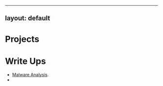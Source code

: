 
---
layout: default
---

# Projects
<!--
*   [Password Strength Checker](./Projects/Password-Strenth-Checker.md).
*   [Basic Python Port Scanner](./Projects/Basic-Python-Port-Scanner.md).
*   [Basic Hash Cracker](./Projects/Basic-Hash-Cracker.md).
*   [Firewall Rules Simulation](./Projects/Firewall-Rules-Simulation.md).
*   [Secure File Transfer Utility](./Projects/Secure-File-Transfer-Utility.md).
*   [Log Analysis Tool](./Projects/Log-Analysis-Tool.md).
*   [Password Manager](./Projects/Password-Manager.md).
*   [Malware Sandbox](./Projects/Malware-Sandbox.md).
*   [SIEM Simulation](./Projects/SIEM-Simulation.md).
*   [Custom IDS](./Projects/Custom-IDS.md).
*   [SIEM Rule Generator](./Projects/SIEM-Rule-Generator.md).
*   [Attack Pattern Visualizer](./Projects/Attack-Pattern-Visualizer.md).
-->

# Write Ups

*   [Malware Analysis](./Malware-Reports/reports.md).
*   <!--[Disk Forensics](./Disk-Reports/reports.md)-->


